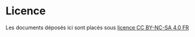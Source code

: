 # Licence

Les documents déposés ici sont placés sous [licence CC BY-NC-SA 4.0 FR](https://creativecommons.org/licenses/by-nc-sa/4.0/deed.fr)
